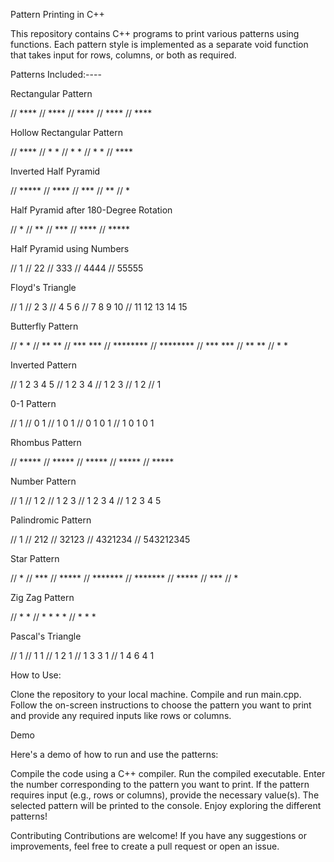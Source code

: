 Pattern Printing in C++

This repository contains C++ programs to print various patterns using functions. Each pattern style is implemented as a separate void function that takes input for rows, columns, or both as required.

Patterns Included:----

Rectangular Pattern

// ****
// ****
// ****
// ****
// ****

Hollow Rectangular Pattern


// ****
// *  *
// *  *
// *  *
// ****

Inverted Half Pyramid


// *****
// ****
// ***
// **
// *

Half Pyramid after 180-Degree Rotation


//     *
//    **
//   ***
//  ****
// *****

Half Pyramid using Numbers


// 1
// 22
// 333
// 4444
// 55555

Floyd's Triangle


// 1
// 2 3
// 4 5 6
// 7 8 9 10
// 11 12 13 14 15

Butterfly Pattern


// *      *
// **    **
// ***  ***
// ********
// ********
// ***  ***
// **    **
// *      *

Inverted Pattern


// 1 2 3 4 5
// 1 2 3 4
// 1 2 3
// 1 2
// 1

0-1 Pattern


// 1
// 0 1
// 1 0 1
// 0 1 0 1
// 1 0 1 0 1

Rhombus Pattern


//     *****
//    *****
//   *****
//  *****
// *****

Number Pattern


//     1
//    1 2
//   1 2 3
//  1 2 3 4
// 1 2 3 4 5

Palindromic Pattern


//     1
//    212
//   32123
//  4321234
// 543212345

Star Pattern


//    *
//   ***
//  *****
// *******
// *******
//  *****
//   ***
//    *

Zig Zag Pattern


//   *   *
//  * * * *
// *   *   *

Pascal's Triangle


// 1
// 1 1
// 1 2 1
// 1 3 3 1
// 1 4 6 4 1


How to Use:

Clone the repository to your local machine.
Compile and run main.cpp.
Follow the on-screen instructions to choose the pattern you want to print and provide any required inputs like rows or columns.

Demo

Here's a demo of how to run and use the patterns:

Compile the code using a C++ compiler.
Run the compiled executable.
Enter the number corresponding to the pattern you want to print.
If the pattern requires input (e.g., rows or columns), provide the necessary value(s).
The selected pattern will be printed to the console.
Enjoy exploring the different patterns!

Contributing
Contributions are welcome! If you have any suggestions or improvements, feel free to create a pull request or open an issue.
